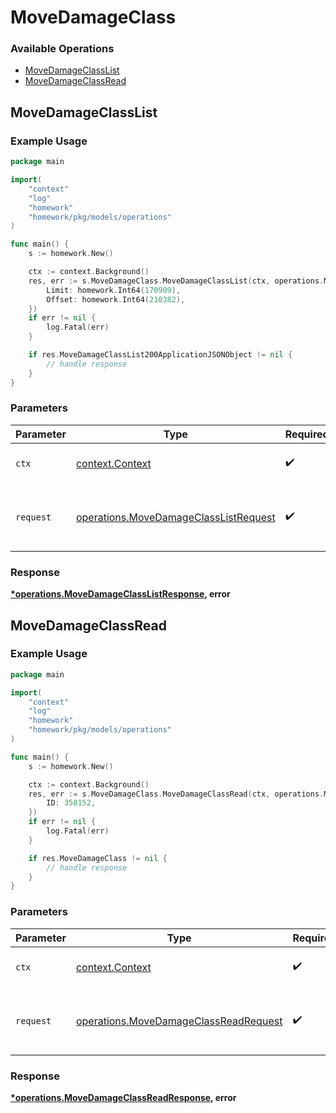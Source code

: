 # MoveDamageClass

### Available Operations

* [MoveDamageClassList](#movedamageclasslist)
* [MoveDamageClassRead](#movedamageclassread)

## MoveDamageClassList

### Example Usage

```go
package main

import(
	"context"
	"log"
	"homework"
	"homework/pkg/models/operations"
)

func main() {
    s := homework.New()

    ctx := context.Background()
    res, err := s.MoveDamageClass.MoveDamageClassList(ctx, operations.MoveDamageClassListRequest{
        Limit: homework.Int64(170909),
        Offset: homework.Int64(210382),
    })
    if err != nil {
        log.Fatal(err)
    }

    if res.MoveDamageClassList200ApplicationJSONObject != nil {
        // handle response
    }
}
```

### Parameters

| Parameter                                                                                      | Type                                                                                           | Required                                                                                       | Description                                                                                    |
| ---------------------------------------------------------------------------------------------- | ---------------------------------------------------------------------------------------------- | ---------------------------------------------------------------------------------------------- | ---------------------------------------------------------------------------------------------- |
| `ctx`                                                                                          | [context.Context](https://pkg.go.dev/context#Context)                                          | :heavy_check_mark:                                                                             | The context to use for the request.                                                            |
| `request`                                                                                      | [operations.MoveDamageClassListRequest](../../models/operations/movedamageclasslistrequest.md) | :heavy_check_mark:                                                                             | The request object to use for the request.                                                     |


### Response

**[*operations.MoveDamageClassListResponse](../../models/operations/movedamageclasslistresponse.md), error**


## MoveDamageClassRead

### Example Usage

```go
package main

import(
	"context"
	"log"
	"homework"
	"homework/pkg/models/operations"
)

func main() {
    s := homework.New()

    ctx := context.Background()
    res, err := s.MoveDamageClass.MoveDamageClassRead(ctx, operations.MoveDamageClassReadRequest{
        ID: 358152,
    })
    if err != nil {
        log.Fatal(err)
    }

    if res.MoveDamageClass != nil {
        // handle response
    }
}
```

### Parameters

| Parameter                                                                                      | Type                                                                                           | Required                                                                                       | Description                                                                                    |
| ---------------------------------------------------------------------------------------------- | ---------------------------------------------------------------------------------------------- | ---------------------------------------------------------------------------------------------- | ---------------------------------------------------------------------------------------------- |
| `ctx`                                                                                          | [context.Context](https://pkg.go.dev/context#Context)                                          | :heavy_check_mark:                                                                             | The context to use for the request.                                                            |
| `request`                                                                                      | [operations.MoveDamageClassReadRequest](../../models/operations/movedamageclassreadrequest.md) | :heavy_check_mark:                                                                             | The request object to use for the request.                                                     |


### Response

**[*operations.MoveDamageClassReadResponse](../../models/operations/movedamageclassreadresponse.md), error**

